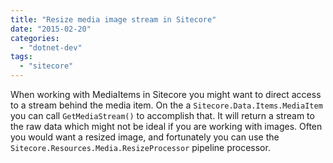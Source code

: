 ```yaml
---
title: "Resize media image stream in Sitecore"
date: "2015-02-20"
categories: 
  - "dotnet-dev"
tags: 
  - "sitecore"
---
```


When working with MediaItems in Sitecore you might want to direct access to a stream behind the media item. On the a `Sitecore.Data.Items.MediaItem` you can call `GetMediaStream()` to accomplish that. It will return a stream to the raw data which might not be ideal if you are working with images. Often you would want a resized image, and fortunately you can use the `Sitecore.Resources.Media.ResizeProcessor` pipeline processor.

<script src="https://gist.github.com/agehrke/c9fbef951bd520db7ec6.js"></script>

